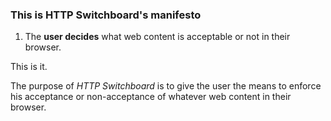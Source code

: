 ### This is HTTP Switchboard's manifesto

1. The **user decides** what web content is acceptable or not in their browser.

This is it.

The purpose of _HTTP Switchboard_ is to give the user the means to enforce
his acceptance or non-acceptance of whatever web content in their browser.
